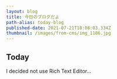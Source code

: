 ```yaml
---
layout: blog
title: 今日のブログだよ
path-alias: today-blog
published-date: 2021-07-21T18:08:03.334Z
thumbnail: /images/from-cms/img_1186.jpg
---
```

## Today

I decided not use Rich Text Editor...